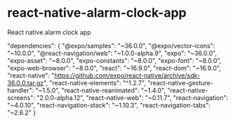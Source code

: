 # react-native-alarm-clock-app
React native alarm clock app


"dependencies": {
    "@expo/samples": "~36.0.0",
    "@expo/vector-icons": "~10.0.0",
    "@react-navigation/web": "~1.0.0-alpha.9",
    "expo": "~36.0.0",
    "expo-asset": "~8.0.0",
    "expo-constants": "~8.0.0",
    "expo-font": "~8.0.0",
    "expo-web-browser": "~8.0.0",
    "react": "~16.9.0",
    "react-dom": "~16.9.0",
    "react-native": "https://github.com/expo/react-native/archive/sdk-36.0.0.tar.gz",
    "react-native-elements": "^1.2.7",
    "react-native-gesture-handler": "~1.5.0",
    "react-native-reanimated": "~1.4.0",
    "react-native-screens": "2.0.0-alpha.12",
    "react-native-web": "~0.11.7",
    "react-navigation": "~4.0.10",
    "react-navigation-stack": "~1.10.3",
    "react-navigation-tabs": "~2.6.2"
  }
